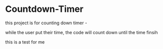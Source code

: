# Countdown-Timer
this project is for counting down timer - 

while the user put their time, the code will count down until the time finsih 

this is a test for me
